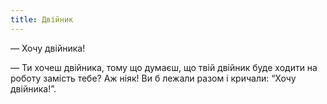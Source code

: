 ```yaml
---
title: Двійник
---
```


— Хочу двійника!

— Ти хочеш двійника, тому що думаєш, що твій двійник буде ходити на роботу замість тебе? Аж ніяк! Ви б лежали разом і кричали: “Хочу двійника!”.


